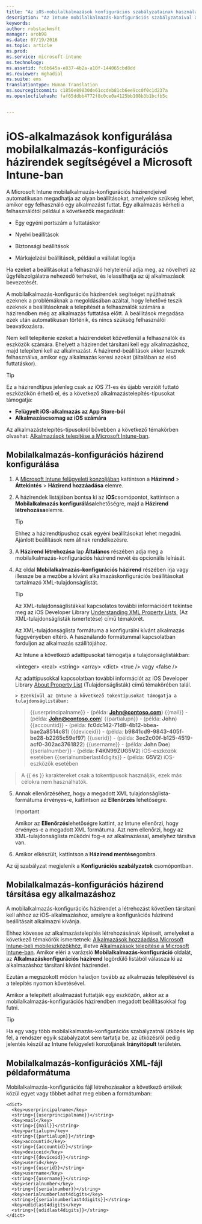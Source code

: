 ```yaml
---
title: "Az iOS-mobilalkalmazások konfigurációs szabályzatainak használata | Microsoft Intune"
description: "Az Intune mobilalkalmazás-konfigurációs szabályzataival automatikusan megadhatja az olyan beállításokat, amelyekre szükség lehet, amikor egy felhasználó egy iOS-alkalmazást futtat."
keywords: 
author: robstackmsft
manager: arob98
ms.date: 07/19/2016
ms.topic: article
ms.prod: 
ms.service: microsoft-intune
ms.technology: 
ms.assetid: fc6b645a-e837-4b2a-a10f-144065cbd8dd
ms.reviewer: mghadial
ms.suite: ems
translationtype: Human Translation
ms.sourcegitcommit: c1850e89830de61ccdeb81cb6ee9cc0f0c1d237a
ms.openlocfilehash: faf65ddbb4772f8c0ce0a4125bb108b3b1bcfb5c


---
```


# iOS-alkalmazások konfigurálása mobilalkalmazás-konfigurációs házirendek segítségével a Microsoft Intune-ban
A Microsoft Intune mobilalkalmazás-konfigurációs házirendjeivel automatikusan megadhatja az olyan beállításokat, amelyekre szükség lehet, amikor egy felhasználó egy alkalmazást futtat. Egy alkalmazás kérheti a felhasználótól például a következők megadását:

-   Egy egyéni portszám a futtatáskor

-   Nyelvi beállítások

-   Biztonsági beállítások

-   Márkajelzési beállítások, például a vállalat logója

Ha ezeket a beállításokat a felhasználó helytelenül adja meg, az növelheti az ügyfélszolgálatra nehezedő terheket, és lelassíthatja az új alkalmazások bevezetését.

A mobilalkalmazás-konfigurációs házirendek segítséget nyújthatnak ezeknek a problémáknak a megoldásában azáltal, hogy lehetővé teszik ezeknek a beállításoknak a telepítését a felhasználók számára a házirendben még az alkalmazás futtatása előtt. A beállítások megadása ezek után automatikusan történik, és nincs szükség felhasználói beavatkozásra.

Nem kell telepítenie ezeket a házirendeket közvetlenül a felhasználók és eszközök számára. Ehelyett a házirendet társítani kell egy alkalmazáshoz, majd telepíteni kell az alkalmazást. A házirend-beállítások akkor lesznek felhasználva, amikor egy alkalmazás keresi azokat (általában az első futtatáskor).

> [!TIP]
> Ez a házirendtípus jelenleg csak az iOS 7.1-es és újabb verzióit futtató eszközökön érhető el, és a következő alkalmazástelepítés-típusokat támogatja:
> 
> -   **Felügyelt iOS-alkalmazás az App Store-ból**
> -   **Alkalmazáscsomag az iOS számára**
> 
> Az alkalmazástelepítés-típusokról bővebben a következő témakörben olvashat: [Alkalmazások telepítése a Microsoft Intune-ban](deploy-apps.md).

## Mobilalkalmazás-konfigurációs házirend konfigurálása

1.  A [Microsoft Intune felügyeleti konzoljában](https://manage.microsoft.com) kattintson a **Házirend** &gt; **Áttekintés** &gt; **Házirend hozzáadása** elemre.

2.  A házirendek listájában bontsa ki az **iOS**csomópontot, kattintson a **Mobilalkalmazás konfigurálása**lehetőségre, majd a **Házirend létrehozása**elemre.

    > [!TIP]
    > Ehhez a házirendtípushoz csak egyéni beállításokat lehet megadni. Ajánlott beállítások nem állnak rendelkezésre.

3.  A **Házirend létrehozása** lap **Általános** részében adja meg a mobilalkalmazás-konfigurációs házirend nevét és opcionális leírását.

4.  Az oldal **Mobilalkalmazás-konfigurációs házirend** részében írja vagy illessze be a mezőbe a kívánt alkalmazáskonfigurációs beállításokat tartalmazó XML-tulajdonságlistát.

    > [!TIP]
    > Az XML-tulajdonságlistákkal kapcsolatos további információért tekintse meg az iOS Developer Library [Understanding XML Property Lists ](https://developer.apple.com/library/ios/documentation/Cocoa/Conceptual/PropertyLists/UnderstandXMLPlist/UnderstandXMLPlist.html) (Az XML-tulajdonságlisták ismertetése) című témakörét.
    > 
    > Az XML-tulajdonságlista formátuma a konfigurálni kívánt alkalmazás függvényében eltérő. A használandó formátummal kapcsolatban forduljon az alkalmazás szállítójához.
    > 
    > Az Intune a következő adattípusokat támogatja a tulajdonságlistákban:
    > 
    > &lt;integer&gt;
    > &lt;real&gt;
    > &lt;string&gt;
    > &lt;array&gt;
    > &lt;dict&gt;
    > &lt;true /&gt; vagy &lt;false /&gt;
    > 
    > Az adattípusokkal kapcsolatban további információt az iOS Developer Library [About Property List](https://developer.apple.com/library/ios/documentation/Cocoa/Conceptual/PropertyLists/AboutPropertyLists/AboutPropertyLists.html) (Tulajdonságlisták) című témakörében talál.
    >
        > Ezenkívül az Intune a következő tokentípusokat támogatja a tulajdonságlistában:
    >    
    > \{\{userprincipalname\}\} - (példa: **John@contoso.com**) \{\{mail\}\} - (példa: **John@contoso.com**) \{\{partialupn\}\} - (példa: **John**) \{\{accountid\}\} - (példa: **fc0dc142-71d8-4b12-bbea-bae2a8514c81**) \{\{deviceid\}\} - (példa: **b9841cd9-9843-405f-be28-b2265c59ef97**) \{\{userid\}\} - (példa: **3ec2c00f-b125-4519-acf0-302ac3761822**) \{\{username\}\} - (példa: **John Doe**) \{\{serialnumber\}\} - (példa: **F4KN99ZUG5V2**) iOS-eszközök esetében \{\{serialnumberlast4digits\}\} - (példa: **G5V2**) iOS-eszközök esetében
>
> A \{\{ és \}\} karaktereket csak a tokentípusok használják, ezek más célokra nem használhatók.




5.  Annak ellenőrzéséhez, hogy a megadott XML tulajdonságlista-formátuma érvényes-e, kattintson az **Ellenőrzés** lehetőségre.

    > [!IMPORTANT]
    > Amikor az **Ellenőrzés**lehetőségre kattint, az Intune ellenőrzi, hogy érvényes-e a megadott XML formátuma. Azt nem ellenőrzi, hogy az XML-tulajdonságlista működni fog-e az alkalmazással, amelyhez társítva van.

6.  Amikor elkészült, kattintson a **Házirend mentése**gombra.

Az új szabályzat megjelenik a **Konfigurációs szabályzatok** csomópontban.

## Mobilalkalmazás-konfigurációs házirend társítása egy alkalmazáshoz
A mobilalkalmazás-konfigurációs házirendet a létrehozást követően társítani kell ahhoz az iOS-alkalmazáshoz, amelyre a konfigurációs házirend beállításait alkalmazni kívánja.

Ehhez kövesse az alkalmazástelepítés létrehozásának lépéseit, amelyeket a következő témakörök ismertetnek: [Alkalmazások hozzáadása Microsoft Intune-beli mobileszközökhöz](add-apps-for-mobile-devices-in-microsoft-intune.md), illetve [Alkalmazások telepítése a Microsoft Intune-ban](deploy-apps-in-microsoft-intune.md). Amikor eléri a varázsló **Mobilalkalmazás-konfiguráció** oldalát, az **Alkalmazáskonfigurációs házirend** legördülő listából válassza ki az alkalmazáshoz társítani kívánt házirendet.

Ezután a megszokott módon haladjon tovább az alkalmazás telepítésével és a telepítés nyomon követésével.

Amikor a telepített alkalmazást futtatják egy eszközön, akkor az a mobilalkalmazás-konfigurációs házirendben megadott beállításokkal fog futni.

> [!TIP]
> Ha egy vagy több mobilalkalmazás-konfigurációs szabályzatnál ütközés lép fel, a rendszer egyik szabályzatot sem tartatja be, az ütközésről pedig jelentés készül az Intune felügyeleti konzoljának **Irányítópult** területén.

## Mobilalkalmazás-konfigurációs XML-fájl példaformátuma

Mobilalkalmazás-konfigurációs fájl létrehozásakor a következő értékek közül egyet vagy többet adhat meg ebben a formátumban:

```
<dict>
  <key>userprincipalname</key>
  <string>{{userprincipalname}}</string>
  <key>mail</key>
  <string>{{mail}}</string>
  <key>partialupn</key>
  <string>{{partialupn}}</string>
  <key>accountid</key>
  <string>{{accountid}}</string>
  <key>deviceid</key>
  <string>{{deviceid}}</string>
  <key>userid</key>
  <string>{{userid}}</string>
  <key>username</key>
  <string>{{username}}</string>
  <key>serialnumber</key>
  <string>{{serialnumber}}</string>
  <key>serialnumberlast4digits</key>
  <string>{{serialnumberlast4digits}}</string>
  <key>udidlast4digits</key>
  <string>{{udidlast4digits}}</string>
</dict>

```





<!--HONumber=Jul16_HO3-->


